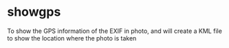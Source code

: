 # showgps
To show the GPS information of the EXIF in photo, and will create a KML file to show the location where the photo is taken
